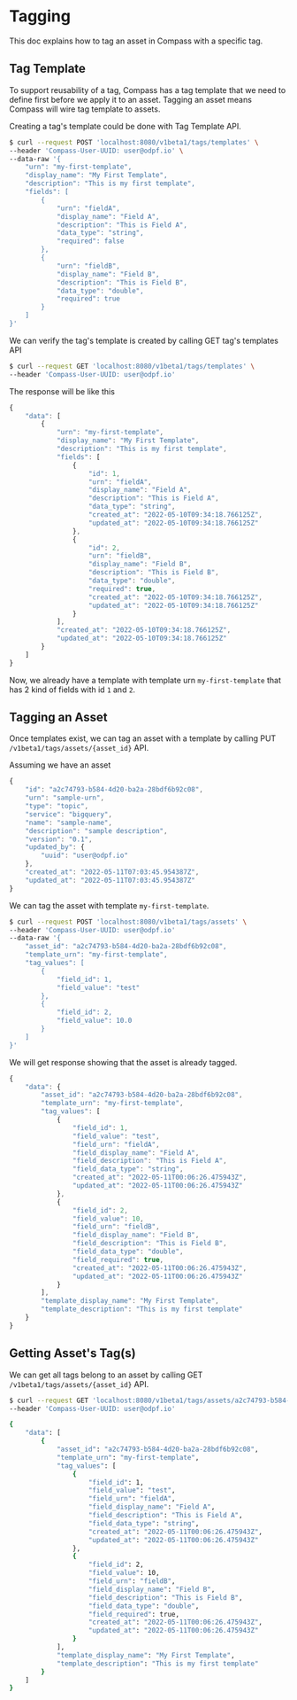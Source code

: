# Tagging

This doc explains how to tag an asset in Compass with a specific tag.

## Tag Template
To support reusability of a tag, Compass has a tag template that we need to define first before we apply it to an asset. Tagging an asset means Compass will wire tag template to assets.

Creating a tag's template could be done with Tag Template API.

```bash
$ curl --request POST 'localhost:8080/v1beta1/tags/templates' \
--header 'Compass-User-UUID: user@odpf.io' \
--data-raw '{
    "urn": "my-first-template",
    "display_name": "My First Template",
    "description": "This is my first template",
    "fields": [
        {
            "urn": "fieldA",
            "display_name": "Field A",
            "description": "This is Field A",
            "data_type": "string",
            "required": false
        },
        {
            "urn": "fieldB",
            "display_name": "Field B",
            "description": "This is Field B",
            "data_type": "double",
            "required": true
        }
    ]
}'
```

We can verify the tag's template is created by calling GET tag's templates API

```bash
$ curl --request GET 'localhost:8080/v1beta1/tags/templates' \
--header 'Compass-User-UUID: user@odpf.io'
```
The response will be like this
```javascript
{
    "data": [
        {
            "urn": "my-first-template",
            "display_name": "My First Template",
            "description": "This is my first template",
            "fields": [
                {
                    "id": 1,
                    "urn": "fieldA",
                    "display_name": "Field A",
                    "description": "This is Field A",
                    "data_type": "string",
                    "created_at": "2022-05-10T09:34:18.766125Z",
                    "updated_at": "2022-05-10T09:34:18.766125Z"
                },
                {
                    "id": 2,
                    "urn": "fieldB",
                    "display_name": "Field B",
                    "description": "This is Field B",
                    "data_type": "double",
                    "required": true,
                    "created_at": "2022-05-10T09:34:18.766125Z",
                    "updated_at": "2022-05-10T09:34:18.766125Z"
                }
            ],
            "created_at": "2022-05-10T09:34:18.766125Z",
            "updated_at": "2022-05-10T09:34:18.766125Z"
        }
    ]
}
```

Now, we already have a template with template urn `my-first-template` that has 2 kind of fields with id `1` and `2`.
## Tagging an Asset
Once templates exist, we can tag an asset with a template by calling PUT `/v1beta1/tags/assets/{asset_id}` API.

Assuming we have an asset
```javascript
{
    "id": "a2c74793-b584-4d20-ba2a-28bdf6b92c08",
    "urn": "sample-urn",
    "type": "topic",
    "service": "bigquery",
    "name": "sample-name",
    "description": "sample description",
    "version": "0.1",
    "updated_by": {
        "uuid": "user@odpf.io"
    },
    "created_at": "2022-05-11T07:03:45.954387Z",
    "updated_at": "2022-05-11T07:03:45.954387Z"
}
```

We can tag the asset with template `my-first-template`.
```bash
$ curl --request POST 'localhost:8080/v1beta1/tags/assets' \
--header 'Compass-User-UUID: user@odpf.io'
--data-raw '{
    "asset_id": "a2c74793-b584-4d20-ba2a-28bdf6b92c08",
    "template_urn": "my-first-template",
    "tag_values": [
        {
            "field_id": 1,
            "field_value": "test"
        },
        {
            "field_id": 2,
            "field_value": 10.0
        }
    ]
}'
```

We will get response showing that the asset is already tagged.
```javascript
{
    "data": {
        "asset_id": "a2c74793-b584-4d20-ba2a-28bdf6b92c08",
        "template_urn": "my-first-template",
        "tag_values": [
            {
                "field_id": 1,
                "field_value": "test",
                "field_urn": "fieldA",
                "field_display_name": "Field A",
                "field_description": "This is Field A",
                "field_data_type": "string",
                "created_at": "2022-05-11T00:06:26.475943Z",
                "updated_at": "2022-05-11T00:06:26.475943Z"
            },
            {
                "field_id": 2,
                "field_value": 10,
                "field_urn": "fieldB",
                "field_display_name": "Field B",
                "field_description": "This is Field B",
                "field_data_type": "double",
                "field_required": true,
                "created_at": "2022-05-11T00:06:26.475943Z",
                "updated_at": "2022-05-11T00:06:26.475943Z"
            }
        ],
        "template_display_name": "My First Template",
        "template_description": "This is my first template"
    }
}
``` 

## Getting Asset's Tag(s)
We can get all tags belong to an asset by calling GET `/v1beta1/tags/assets/{asset_id}` API.

```bash
$ curl --request GET 'localhost:8080/v1beta1/tags/assets/a2c74793-b584-4d20-ba2a-28bdf6b92c08' \
--header 'Compass-User-UUID: user@odpf.io'

{
    "data": [
        {
            "asset_id": "a2c74793-b584-4d20-ba2a-28bdf6b92c08",
            "template_urn": "my-first-template",
            "tag_values": [
                {
                    "field_id": 1,
                    "field_value": "test",
                    "field_urn": "fieldA",
                    "field_display_name": "Field A",
                    "field_description": "This is Field A",
                    "field_data_type": "string",
                    "created_at": "2022-05-11T00:06:26.475943Z",
                    "updated_at": "2022-05-11T00:06:26.475943Z"
                },
                {
                    "field_id": 2,
                    "field_value": 10,
                    "field_urn": "fieldB",
                    "field_display_name": "Field B",
                    "field_description": "This is Field B",
                    "field_data_type": "double",
                    "field_required": true,
                    "created_at": "2022-05-11T00:06:26.475943Z",
                    "updated_at": "2022-05-11T00:06:26.475943Z"
                }
            ],
            "template_display_name": "My First Template",
            "template_description": "This is my first template"
        }
    ]
}